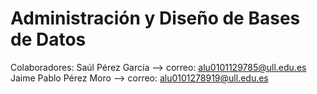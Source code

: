 # Administración y Diseño de Bases de Datos

Colaboradores: Saúl Pérez García --> correo: alu0101129785@ull.edu.es
               Jaime Pablo Pérez Moro --> correo: alu0101278919@ull.edu.es